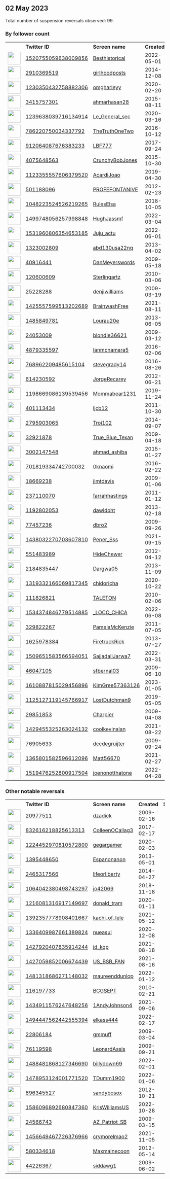 
## 02 May 2023
Total number of suspension reversals observed: 99.

### By follower count
<table><tr><th></th><th align="left">Twitter ID</th><th align="left">Screen name</th>
<th align="left">Created</th><th align="left">Status</th><th align="left">Suspended</th><th align="left">Followers</th>
<tr><td><a href="https://pbs.twimg.com/profile_images/1663857489157431296/_pJCXlWA_normal.jpg"><img src="https://pbs.twimg.com/profile_images/1663857489157431296/_pJCXlWA_normal.jpg" width="40px" height="40px" align="center"/></a></td><td><a href="https://twitter.com/intent/user?user_id=1520755059638009856">1520755059638009856</a></td><td><a href="https://twitter.com/Besthistorical">Besthistorical</a></td><td>2022-05-01</td><td align="center"></td><td>2022-07-08</td><td>102776</td></tr>
<tr><td><a href="https://pbs.twimg.com/profile_images/1203514131183259648/hO5FlOYw_normal.jpg"><img src="https://pbs.twimg.com/profile_images/1203514131183259648/hO5FlOYw_normal.jpg" width="40px" height="40px" align="center"/></a></td><td><a href="https://twitter.com/intent/user?user_id=2910369519">2910369519</a></td><td><a href="https://twitter.com/girlhoodposts">girlhoodposts</a></td><td>2014-12-08</td><td align="center"></td><td></td><td>67578</td></tr>
<tr><td><a href="https://pbs.twimg.com/profile_images/1664256871211888643/K6t1r5h4_normal.jpg"><img src="https://pbs.twimg.com/profile_images/1664256871211888643/K6t1r5h4_normal.jpg" width="40px" height="40px" align="center"/></a></td><td><a href="https://twitter.com/intent/user?user_id=1230350432758882306">1230350432758882306</a></td><td><a href="https://twitter.com/omgharleyy">omgharleyy</a></td><td>2020-02-20</td><td align="center"></td><td></td><td>30138</td></tr>
<tr><td><a href="https://pbs.twimg.com/profile_images/1605985166211571717/bepezjTv_normal.jpg"><img src="https://pbs.twimg.com/profile_images/1605985166211571717/bepezjTv_normal.jpg" width="40px" height="40px" align="center"/></a></td><td><a href="https://twitter.com/intent/user?user_id=3415757301">3415757301</a></td><td><a href="https://twitter.com/ahmarhasan28">ahmarhasan28</a></td><td>2015-08-11</td><td align="center"></td><td>2023-02-22</td><td>16341</td></tr>
<tr><td><a href="https://pbs.twimg.com/profile_images/1571090171600183299/BGFlWlai_normal.jpg"><img src="https://pbs.twimg.com/profile_images/1571090171600183299/BGFlWlai_normal.jpg" width="40px" height="40px" align="center"/></a></td><td><a href="https://twitter.com/intent/user?user_id=1239638039716134914">1239638039716134914</a></td><td><a href="https://twitter.com/Le_General_sec">Le_General_sec</a></td><td>2020-03-16</td><td align="center"></td><td>2022-10-13</td><td>12548</td></tr>
<tr><td><a href="https://pbs.twimg.com/profile_images/1653380512168263680/jTnTJs9C_normal.jpg"><img src="https://pbs.twimg.com/profile_images/1653380512168263680/jTnTJs9C_normal.jpg" width="40px" height="40px" align="center"/></a></td><td><a href="https://twitter.com/intent/user?user_id=786220750034337792">786220750034337792</a></td><td><a href="https://twitter.com/TheTruthOneTwo">TheTruthOneTwo</a></td><td>2016-10-12</td><td align="center"></td><td></td><td>8261</td></tr>
<tr><td><a href="https://pbs.twimg.com/profile_images/1668648704905977860/-RU8yk-n_normal.jpg"><img src="https://pbs.twimg.com/profile_images/1668648704905977860/-RU8yk-n_normal.jpg" width="40px" height="40px" align="center"/></a></td><td><a href="https://twitter.com/intent/user?user_id=912064087676383233">912064087676383233</a></td><td><a href="https://twitter.com/LBF777">LBF777</a></td><td>2017-09-24</td><td align="center"></td><td></td><td>7284</td></tr>
<tr><td><a href="https://pbs.twimg.com/profile_images/707446430621892608/g0eUGfuH_normal.jpg"><img src="https://pbs.twimg.com/profile_images/707446430621892608/g0eUGfuH_normal.jpg" width="40px" height="40px" align="center"/></a></td><td><a href="https://twitter.com/intent/user?user_id=4075648563">4075648563</a></td><td><a href="https://twitter.com/CrunchyBobJones">CrunchyBobJones</a></td><td>2015-10-30</td><td align="center"></td><td></td><td>7207</td></tr>
<tr><td><a href="https://pbs.twimg.com/profile_images/1457511602736017409/TjETSsoN_normal.jpg"><img src="https://pbs.twimg.com/profile_images/1457511602736017409/TjETSsoN_normal.jpg" width="40px" height="40px" align="center"/></a></td><td><a href="https://twitter.com/intent/user?user_id=1123355557606379520">1123355557606379520</a></td><td><a href="https://twitter.com/AcardiJoao">AcardiJoao</a></td><td>2019-04-30</td><td align="center"></td><td>2022-07-29</td><td>6001</td></tr>
<tr><td><a href="https://pbs.twimg.com/profile_images/1188775894862745603/nlkle8wy_normal.jpg"><img src="https://pbs.twimg.com/profile_images/1188775894862745603/nlkle8wy_normal.jpg" width="40px" height="40px" align="center"/></a></td><td><a href="https://twitter.com/intent/user?user_id=501188096">501188096</a></td><td><a href="https://twitter.com/PROFEFONTANIVE">PROFEFONTANIVE</a></td><td>2012-02-23</td><td align="center"></td><td>2022-03-06</td><td>5380</td></tr>
<tr><td><a href="https://pbs.twimg.com/profile_images/1048223922028609538/9KA-WdAq_normal.jpg"><img src="https://pbs.twimg.com/profile_images/1048223922028609538/9KA-WdAq_normal.jpg" width="40px" height="40px" align="center"/></a></td><td><a href="https://twitter.com/intent/user?user_id=1048223524526219265">1048223524526219265</a></td><td><a href="https://twitter.com/RulesElsa">RulesElsa</a></td><td>2018-10-05</td><td align="center"></td><td></td><td>5113</td></tr>
<tr><td><a href="https://pbs.twimg.com/profile_images/1516847046199848965/v2R_DTYm_normal.jpg"><img src="https://pbs.twimg.com/profile_images/1516847046199848965/v2R_DTYm_normal.jpg" width="40px" height="40px" align="center"/></a></td><td><a href="https://twitter.com/intent/user?user_id=1499748056257998848">1499748056257998848</a></td><td><a href="https://twitter.com/HughJassmf">HughJassmf</a></td><td>2022-03-04</td><td align="center"></td><td>2022-07-25</td><td>4264</td></tr>
<tr><td><a href="https://pbs.twimg.com/profile_images/1531961707131768834/E9MD-eb__normal.jpg"><img src="https://pbs.twimg.com/profile_images/1531961707131768834/E9MD-eb__normal.jpg" width="40px" height="40px" align="center"/></a></td><td><a href="https://twitter.com/intent/user?user_id=1531960806354653185">1531960806354653185</a></td><td><a href="https://twitter.com/Juju_actu">Juju_actu</a></td><td>2022-06-01</td><td align="center"></td><td>2022-07-04</td><td>3978</td></tr>
<tr><td><a href="https://pbs.twimg.com/profile_images/1441154918576889859/V5oYcvCD_normal.jpg"><img src="https://pbs.twimg.com/profile_images/1441154918576889859/V5oYcvCD_normal.jpg" width="40px" height="40px" align="center"/></a></td><td><a href="https://twitter.com/intent/user?user_id=1323002809">1323002809</a></td><td><a href="https://twitter.com/abd130usa22nq">abd130usa22nq</a></td><td>2013-04-02</td><td align="center"></td><td>2022-02-14</td><td>3954</td></tr>
<tr><td><a href="https://pbs.twimg.com/profile_images/1148988317259616256/Isldwba-_normal.jpg"><img src="https://pbs.twimg.com/profile_images/1148988317259616256/Isldwba-_normal.jpg" width="40px" height="40px" align="center"/></a></td><td><a href="https://twitter.com/intent/user?user_id=40916441">40916441</a></td><td><a href="https://twitter.com/DanMeyerswords">DanMeyerswords</a></td><td>2009-05-18</td><td align="center"></td><td>2022-05-02</td><td>3299</td></tr>
<tr><td><a href="https://pbs.twimg.com/profile_images/1651993221789102102/PlVQvcQJ_normal.jpg"><img src="https://pbs.twimg.com/profile_images/1651993221789102102/PlVQvcQJ_normal.jpg" width="40px" height="40px" align="center"/></a></td><td><a href="https://twitter.com/intent/user?user_id=120600609">120600609</a></td><td><a href="https://twitter.com/Sterlingartz">Sterlingartz</a></td><td>2010-03-06</td><td align="center"></td><td></td><td>3292</td></tr>
<tr><td><a href="https://pbs.twimg.com/profile_images/1666328775204933638/wIXMzq20_normal.jpg"><img src="https://pbs.twimg.com/profile_images/1666328775204933638/wIXMzq20_normal.jpg" width="40px" height="40px" align="center"/></a></td><td><a href="https://twitter.com/intent/user?user_id=25228288">25228288</a></td><td><a href="https://twitter.com/denjiwilliams">denjiwilliams</a></td><td>2009-03-19</td><td align="center"></td><td></td><td>2528</td></tr>
<tr><td><a href="https://pbs.twimg.com/profile_images/1662348032476585986/IjEGe71l_normal.jpg"><img src="https://pbs.twimg.com/profile_images/1662348032476585986/IjEGe71l_normal.jpg" width="40px" height="40px" align="center"/></a></td><td><a href="https://twitter.com/intent/user?user_id=1425557599513202689">1425557599513202689</a></td><td><a href="https://twitter.com/BrainwashFree">BrainwashFree</a></td><td>2021-08-11</td><td align="center"></td><td>2023-04-18</td><td>2467</td></tr>
<tr><td><a href="https://pbs.twimg.com/profile_images/1518327296721096705/oOZxSFQ3_normal.jpg"><img src="https://pbs.twimg.com/profile_images/1518327296721096705/oOZxSFQ3_normal.jpg" width="40px" height="40px" align="center"/></a></td><td><a href="https://twitter.com/intent/user?user_id=1485849781">1485849781</a></td><td><a href="https://twitter.com/Lourau20e">Lourau20e</a></td><td>2013-06-05</td><td align="center"></td><td>2022-10-05</td><td>2014</td></tr>
<tr><td><a href="https://pbs.twimg.com/profile_images/1298538602/sketch_photo_normal.jpg"><img src="https://pbs.twimg.com/profile_images/1298538602/sketch_photo_normal.jpg" width="40px" height="40px" align="center"/></a></td><td><a href="https://twitter.com/intent/user?user_id=24053009">24053009</a></td><td><a href="https://twitter.com/blondie36621">blondie36621</a></td><td>2009-03-12</td><td align="center"></td><td>2022-10-28</td><td>1989</td></tr>
<tr><td><a href="https://abs.twimg.com/sticky/default_profile_images/default_profile_normal.png"><img src="https://abs.twimg.com/sticky/default_profile_images/default_profile_normal.png" width="40px" height="40px" align="center"/></a></td><td><a href="https://twitter.com/intent/user?user_id=4879335597">4879335597</a></td><td><a href="https://twitter.com/Ianmcnamara5">Ianmcnamara5</a></td><td>2016-02-06</td><td align="center"></td><td></td><td>1975</td></tr>
<tr><td><a href="https://pbs.twimg.com/profile_images/1331111052147265538/sgQ5t7wT_normal.jpg"><img src="https://pbs.twimg.com/profile_images/1331111052147265538/sgQ5t7wT_normal.jpg" width="40px" height="40px" align="center"/></a></td><td><a href="https://twitter.com/intent/user?user_id=768962209485615104">768962209485615104</a></td><td><a href="https://twitter.com/stevegrady14">stevegrady14</a></td><td>2016-08-26</td><td align="center"></td><td>2022-10-29</td><td>1917</td></tr>
<tr><td><a href="https://pbs.twimg.com/profile_images/882045265833848834/IjV56qLa_normal.jpg"><img src="https://pbs.twimg.com/profile_images/882045265833848834/IjV56qLa_normal.jpg" width="40px" height="40px" align="center"/></a></td><td><a href="https://twitter.com/intent/user?user_id=614230592">614230592</a></td><td><a href="https://twitter.com/JorgeRecarey">JorgeRecarey</a></td><td>2012-06-21</td><td align="center"></td><td></td><td>1658</td></tr>
<tr><td><a href="https://pbs.twimg.com/profile_images/1351724157457879041/wFUAASr3_normal.jpg"><img src="https://pbs.twimg.com/profile_images/1351724157457879041/wFUAASr3_normal.jpg" width="40px" height="40px" align="center"/></a></td><td><a href="https://twitter.com/intent/user?user_id=1198669086139539456">1198669086139539456</a></td><td><a href="https://twitter.com/Mommabear1231">Mommabear1231</a></td><td>2019-11-24</td><td align="center"></td><td></td><td>1629</td></tr>
<tr><td><a href="https://pbs.twimg.com/profile_images/1322626555470905351/6gGl3ED5_normal.jpg"><img src="https://pbs.twimg.com/profile_images/1322626555470905351/6gGl3ED5_normal.jpg" width="40px" height="40px" align="center"/></a></td><td><a href="https://twitter.com/intent/user?user_id=401113434">401113434</a></td><td><a href="https://twitter.com/ljcb12">ljcb12</a></td><td>2011-10-30</td><td align="center"></td><td>2022-06-09</td><td>1581</td></tr>
<tr><td><a href="https://pbs.twimg.com/profile_images/1654923780194545665/JQW2B3Hk_normal.jpg"><img src="https://pbs.twimg.com/profile_images/1654923780194545665/JQW2B3Hk_normal.jpg" width="40px" height="40px" align="center"/></a></td><td><a href="https://twitter.com/intent/user?user_id=2795903065">2795903065</a></td><td><a href="https://twitter.com/Troi102">Troi102</a></td><td>2014-09-07</td><td align="center"></td><td></td><td>1575</td></tr>
<tr><td><a href="https://pbs.twimg.com/profile_images/1282815442025943042/U2tly5lh_normal.jpg"><img src="https://pbs.twimg.com/profile_images/1282815442025943042/U2tly5lh_normal.jpg" width="40px" height="40px" align="center"/></a></td><td><a href="https://twitter.com/intent/user?user_id=32921878">32921878</a></td><td><a href="https://twitter.com/True_Blue_Texan">True_Blue_Texan</a></td><td>2009-04-18</td><td align="center"></td><td></td><td>1449</td></tr>
<tr><td><a href="https://pbs.twimg.com/profile_images/1520524348943175686/cAEaDBwy_normal.jpg"><img src="https://pbs.twimg.com/profile_images/1520524348943175686/cAEaDBwy_normal.jpg" width="40px" height="40px" align="center"/></a></td><td><a href="https://twitter.com/intent/user?user_id=3002147548">3002147548</a></td><td><a href="https://twitter.com/ahmad_ashiba">ahmad_ashiba</a></td><td>2015-01-27</td><td align="center"></td><td>2022-09-19</td><td>1418</td></tr>
<tr><td><a href="https://pbs.twimg.com/profile_images/1407829392211025924/0Jr9PegI_normal.png"><img src="https://pbs.twimg.com/profile_images/1407829392211025924/0Jr9PegI_normal.png" width="40px" height="40px" align="center"/></a></td><td><a href="https://twitter.com/intent/user?user_id=701819334742700032">701819334742700032</a></td><td><a href="https://twitter.com/0knaomi">0knaomi</a></td><td>2016-02-22</td><td align="center"></td><td>2022-09-10</td><td>1179</td></tr>
<tr><td><a href="https://pbs.twimg.com/profile_images/923642821780918273/R0YR8RXv_normal.jpg"><img src="https://pbs.twimg.com/profile_images/923642821780918273/R0YR8RXv_normal.jpg" width="40px" height="40px" align="center"/></a></td><td><a href="https://twitter.com/intent/user?user_id=18669238">18669238</a></td><td><a href="https://twitter.com/jimtdavis">jimtdavis</a></td><td>2009-01-06</td><td align="center"></td><td></td><td>1154</td></tr>
<tr><td><a href="https://pbs.twimg.com/profile_images/796500071319801856/KUsP0IKM_normal.jpg"><img src="https://pbs.twimg.com/profile_images/796500071319801856/KUsP0IKM_normal.jpg" width="40px" height="40px" align="center"/></a></td><td><a href="https://twitter.com/intent/user?user_id=237110070">237110070</a></td><td><a href="https://twitter.com/farrahhastings">farrahhastings</a></td><td>2011-01-12</td><td align="center">🔒</td><td>2022-10-29</td><td>1139</td></tr>
<tr><td><a href="https://pbs.twimg.com/profile_images/1329086757048991745/Vhm-71c8_normal.jpg"><img src="https://pbs.twimg.com/profile_images/1329086757048991745/Vhm-71c8_normal.jpg" width="40px" height="40px" align="center"/></a></td><td><a href="https://twitter.com/intent/user?user_id=1192802053">1192802053</a></td><td><a href="https://twitter.com/dawidoht">dawidoht</a></td><td>2013-02-18</td><td align="center"></td><td></td><td>1111</td></tr>
<tr><td><a href="https://pbs.twimg.com/profile_images/900385246574780416/Qg4Qzg-C_normal.jpg"><img src="https://pbs.twimg.com/profile_images/900385246574780416/Qg4Qzg-C_normal.jpg" width="40px" height="40px" align="center"/></a></td><td><a href="https://twitter.com/intent/user?user_id=77457236">77457236</a></td><td><a href="https://twitter.com/dbro2">dbro2</a></td><td>2009-09-26</td><td align="center"></td><td></td><td>1063</td></tr>
<tr><td><a href="https://pbs.twimg.com/profile_images/1438053072144588801/3-TE99wz_normal.jpg"><img src="https://pbs.twimg.com/profile_images/1438053072144588801/3-TE99wz_normal.jpg" width="40px" height="40px" align="center"/></a></td><td><a href="https://twitter.com/intent/user?user_id=1438032270703607810">1438032270703607810</a></td><td><a href="https://twitter.com/Peper_Sss">Peper_Sss</a></td><td>2021-09-15</td><td align="center"></td><td>2022-03-22</td><td>1025</td></tr>
<tr><td><a href="https://pbs.twimg.com/profile_images/1104050143236579329/niXHh-rm_normal.png"><img src="https://pbs.twimg.com/profile_images/1104050143236579329/niXHh-rm_normal.png" width="40px" height="40px" align="center"/></a></td><td><a href="https://twitter.com/intent/user?user_id=551483989">551483989</a></td><td><a href="https://twitter.com/HideChewer">HideChewer</a></td><td>2012-04-12</td><td align="center"></td><td></td><td>992</td></tr>
<tr><td><a href="https://pbs.twimg.com/profile_images/1503247137471180802/8hs2-0ML_normal.jpg"><img src="https://pbs.twimg.com/profile_images/1503247137471180802/8hs2-0ML_normal.jpg" width="40px" height="40px" align="center"/></a></td><td><a href="https://twitter.com/intent/user?user_id=2184835447">2184835447</a></td><td><a href="https://twitter.com/Dargwa05">Dargwa05</a></td><td>2013-11-09</td><td align="center"></td><td>2022-08-26</td><td>837</td></tr>
<tr><td><a href="https://pbs.twimg.com/profile_images/1319332567225716738/RO4oh7zl_normal.jpg"><img src="https://pbs.twimg.com/profile_images/1319332567225716738/RO4oh7zl_normal.jpg" width="40px" height="40px" align="center"/></a></td><td><a href="https://twitter.com/intent/user?user_id=1319332166069817345">1319332166069817345</a></td><td><a href="https://twitter.com/chidoricha">chidoricha</a></td><td>2020-10-22</td><td align="center"></td><td>2022-10-18</td><td>779</td></tr>
<tr><td><a href="https://pbs.twimg.com/profile_images/565862098094133248/YITkdMwZ_normal.png"><img src="https://pbs.twimg.com/profile_images/565862098094133248/YITkdMwZ_normal.png" width="40px" height="40px" align="center"/></a></td><td><a href="https://twitter.com/intent/user?user_id=111826821">111826821</a></td><td><a href="https://twitter.com/TALETON">TALETON</a></td><td>2010-02-06</td><td align="center"></td><td></td><td>758</td></tr>
<tr><td><a href="https://pbs.twimg.com/profile_images/1653620607068635136/4HYDjQBv_normal.jpg"><img src="https://pbs.twimg.com/profile_images/1653620607068635136/4HYDjQBv_normal.jpg" width="40px" height="40px" align="center"/></a></td><td><a href="https://twitter.com/intent/user?user_id=1534374846779514885">1534374846779514885</a></td><td><a href="https://twitter.com/_LOCO_CHICA">_LOCO_CHICA</a></td><td>2022-06-08</td><td align="center"></td><td>2022-08-07</td><td>668</td></tr>
<tr><td><a href="https://pbs.twimg.com/profile_images/414218792017731584/qoPuwaNd_normal.jpeg"><img src="https://pbs.twimg.com/profile_images/414218792017731584/qoPuwaNd_normal.jpeg" width="40px" height="40px" align="center"/></a></td><td><a href="https://twitter.com/intent/user?user_id=329822267">329822267</a></td><td><a href="https://twitter.com/PamelaMcKenzie">PamelaMcKenzie</a></td><td>2011-07-05</td><td align="center"></td><td></td><td>660</td></tr>
<tr><td><a href="https://abs.twimg.com/sticky/default_profile_images/default_profile_normal.png"><img src="https://abs.twimg.com/sticky/default_profile_images/default_profile_normal.png" width="40px" height="40px" align="center"/></a></td><td><a href="https://twitter.com/intent/user?user_id=1625978384">1625978384</a></td><td><a href="https://twitter.com/FiretruckRick">FiretruckRick</a></td><td>2013-07-27</td><td align="center"></td><td>2022-10-29</td><td>616</td></tr>
<tr><td><a href="https://pbs.twimg.com/profile_images/1628819879292727297/yeIxNido_normal.jpg"><img src="https://pbs.twimg.com/profile_images/1628819879292727297/yeIxNido_normal.jpg" width="40px" height="40px" align="center"/></a></td><td><a href="https://twitter.com/intent/user?user_id=1509651583566594051">1509651583566594051</a></td><td><a href="https://twitter.com/SajjadaliJarwa7">SajjadaliJarwa7</a></td><td>2022-03-31</td><td align="center"></td><td>2023-03-06</td><td>535</td></tr>
<tr><td><a href="https://pbs.twimg.com/profile_images/1496249730887680000/ymAdpsAu_normal.jpg"><img src="https://pbs.twimg.com/profile_images/1496249730887680000/ymAdpsAu_normal.jpg" width="40px" height="40px" align="center"/></a></td><td><a href="https://twitter.com/intent/user?user_id=46047105">46047105</a></td><td><a href="https://twitter.com/sfbernal03">sfbernal03</a></td><td>2009-06-10</td><td align="center"></td><td>2022-08-13</td><td>515</td></tr>
<tr><td><a href="https://pbs.twimg.com/profile_images/1615181976864018433/fwe5TP60_normal.jpg"><img src="https://pbs.twimg.com/profile_images/1615181976864018433/fwe5TP60_normal.jpg" width="40px" height="40px" align="center"/></a></td><td><a href="https://twitter.com/intent/user?user_id=1610887815029456896">1610887815029456896</a></td><td><a href="https://twitter.com/KimGree57363126">KimGree57363126</a></td><td>2023-01-05</td><td align="center"></td><td>2023-04-21</td><td>467</td></tr>
<tr><td><a href="https://pbs.twimg.com/profile_images/1668531511925121025/rhYb_SsK_normal.jpg"><img src="https://pbs.twimg.com/profile_images/1668531511925121025/rhYb_SsK_normal.jpg" width="40px" height="40px" align="center"/></a></td><td><a href="https://twitter.com/intent/user?user_id=1125127119145766917">1125127119145766917</a></td><td><a href="https://twitter.com/LostDutchman9">LostDutchman9</a></td><td>2019-05-05</td><td align="center"></td><td>2022-09-10</td><td>440</td></tr>
<tr><td><a href="https://pbs.twimg.com/profile_images/231263303/Sunset_normal.jpg"><img src="https://pbs.twimg.com/profile_images/231263303/Sunset_normal.jpg" width="40px" height="40px" align="center"/></a></td><td><a href="https://twitter.com/intent/user?user_id=29851853">29851853</a></td><td><a href="https://twitter.com/Charpier">Charpier</a></td><td>2009-04-08</td><td align="center"></td><td></td><td>418</td></tr>
<tr><td><a href="https://pbs.twimg.com/profile_images/1429455491185451014/uwxFj53y_normal.jpg"><img src="https://pbs.twimg.com/profile_images/1429455491185451014/uwxFj53y_normal.jpg" width="40px" height="40px" align="center"/></a></td><td><a href="https://twitter.com/intent/user?user_id=1429455325263024132">1429455325263024132</a></td><td><a href="https://twitter.com/coolkevinalan">coolkevinalan</a></td><td>2021-08-22</td><td align="center"></td><td>2022-07-17</td><td>403</td></tr>
<tr><td><a href="https://pbs.twimg.com/profile_images/1320583842466463744/3M4cc782_normal.jpg"><img src="https://pbs.twimg.com/profile_images/1320583842466463744/3M4cc782_normal.jpg" width="40px" height="40px" align="center"/></a></td><td><a href="https://twitter.com/intent/user?user_id=76905633">76905633</a></td><td><a href="https://twitter.com/dccdegruijter">dccdegruijter</a></td><td>2009-09-24</td><td align="center"></td><td></td><td>379</td></tr>
<tr><td><a href="https://pbs.twimg.com/profile_images/1455594454321074177/01TF5Wd7_normal.jpg"><img src="https://pbs.twimg.com/profile_images/1455594454321074177/01TF5Wd7_normal.jpg" width="40px" height="40px" align="center"/></a></td><td><a href="https://twitter.com/intent/user?user_id=1365801582596612096">1365801582596612096</a></td><td><a href="https://twitter.com/Matt56670">Matt56670</a></td><td>2021-02-27</td><td align="center"></td><td>2022-08-01</td><td>363</td></tr>
<tr><td><a href="https://pbs.twimg.com/profile_images/1642537798359023617/kbiCXRKq_normal.png"><img src="https://pbs.twimg.com/profile_images/1642537798359023617/kbiCXRKq_normal.png" width="40px" height="40px" align="center"/></a></td><td><a href="https://twitter.com/intent/user?user_id=1519476252800917504">1519476252800917504</a></td><td><a href="https://twitter.com/joenonotthatone">joenonotthatone</a></td><td>2022-04-28</td><td align="center">🚫</td><td>2023-04-25</td><td>362</td></tr>
</table>

### Other notable reversals
<table><tr><th></th><th align="left">Twitter ID</th><th align="left">Screen name</th>
<th align="left">Created</th><th align="left">Status</th><th align="left">Suspended</th><th align="left">Followers</th>
<tr><td><a href="https://pbs.twimg.com/profile_images/78775406/Europe_Germany_Czech_2004_608_normal.jpg"><img src="https://pbs.twimg.com/profile_images/78775406/Europe_Germany_Czech_2004_608_normal.jpg" width="40px" height="40px" align="center"/></a></td><td><a href="https://twitter.com/intent/user?user_id=20977511">20977511</a></td><td><a href="https://twitter.com/dzadick">dzadick</a></td><td>2009-02-16</td><td align="center"></td><td>2023-04-24</td><td>66</td></tr>
<tr><td><a href="https://pbs.twimg.com/profile_images/1600656669616259075/I9cHsWn-_normal.png"><img src="https://pbs.twimg.com/profile_images/1600656669616259075/I9cHsWn-_normal.png" width="40px" height="40px" align="center"/></a></td><td><a href="https://twitter.com/intent/user?user_id=832616218825613313">832616218825613313</a></td><td><a href="https://twitter.com/ColleenOCallag3">ColleenOCallag3</a></td><td>2017-02-17</td><td align="center"></td><td>2022-12-23</td><td>53</td></tr>
<tr><td><a href="https://pbs.twimg.com/profile_images/1224453258715942913/hVFAo-19_normal.jpg"><img src="https://pbs.twimg.com/profile_images/1224453258715942913/hVFAo-19_normal.jpg" width="40px" height="40px" align="center"/></a></td><td><a href="https://twitter.com/intent/user?user_id=1224452970810572800">1224452970810572800</a></td><td><a href="https://twitter.com/gegargamer">gegargamer</a></td><td>2020-02-03</td><td align="center"></td><td>2022-06-01</td><td>39</td></tr>
<tr><td><a href="https://abs.twimg.com/sticky/default_profile_images/default_profile_normal.png"><img src="https://abs.twimg.com/sticky/default_profile_images/default_profile_normal.png" width="40px" height="40px" align="center"/></a></td><td><a href="https://twitter.com/intent/user?user_id=1395448650">1395448650</a></td><td><a href="https://twitter.com/Espanonanon">Espanonanon</a></td><td>2013-05-01</td><td align="center"></td><td>2023-04-05</td><td>4</td></tr>
<tr><td><a href="https://pbs.twimg.com/profile_images/597577382699012097/YupaaNRz_normal.jpg"><img src="https://pbs.twimg.com/profile_images/597577382699012097/YupaaNRz_normal.jpg" width="40px" height="40px" align="center"/></a></td><td><a href="https://twitter.com/intent/user?user_id=2465317566">2465317566</a></td><td><a href="https://twitter.com/lifeorliberty">lifeorliberty</a></td><td>2014-04-27</td><td align="center"></td><td>2022-11-29</td><td>14</td></tr>
<tr><td><a href="https://pbs.twimg.com/profile_images/1184566408241434625/zFrFg7BS_normal.jpg"><img src="https://pbs.twimg.com/profile_images/1184566408241434625/zFrFg7BS_normal.jpg" width="40px" height="40px" align="center"/></a></td><td><a href="https://twitter.com/intent/user?user_id=1064042380498743297">1064042380498743297</a></td><td><a href="https://twitter.com/jo42069">jo42069</a></td><td>2018-11-18</td><td align="center"></td><td>2023-04-24</td><td>275</td></tr>
<tr><td><a href="https://pbs.twimg.com/profile_images/1499802353209327618/q0lCw37m_normal.jpg"><img src="https://pbs.twimg.com/profile_images/1499802353209327618/q0lCw37m_normal.jpg" width="40px" height="40px" align="center"/></a></td><td><a href="https://twitter.com/intent/user?user_id=1216081316917149697">1216081316917149697</a></td><td><a href="https://twitter.com/donald_tram">donald_tram</a></td><td>2020-01-11</td><td align="center"></td><td>2022-04-10</td><td>96</td></tr>
<tr><td><a href="https://pbs.twimg.com/profile_images/1614316785930485760/WYTe23gg_normal.jpg"><img src="https://pbs.twimg.com/profile_images/1614316785930485760/WYTe23gg_normal.jpg" width="40px" height="40px" align="center"/></a></td><td><a href="https://twitter.com/intent/user?user_id=1392357778908401667">1392357778908401667</a></td><td><a href="https://twitter.com/kachi_of_lele">kachi_of_lele</a></td><td>2021-05-12</td><td align="center"></td><td>2023-04-15</td><td>46</td></tr>
<tr><td><a href="https://pbs.twimg.com/profile_images/1657430294834585600/NAmUSvU1_normal.jpg"><img src="https://pbs.twimg.com/profile_images/1657430294834585600/NAmUSvU1_normal.jpg" width="40px" height="40px" align="center"/></a></td><td><a href="https://twitter.com/intent/user?user_id=1336409987661389824">1336409987661389824</a></td><td><a href="https://twitter.com/nueasul">nueasul</a></td><td>2020-12-08</td><td align="center"></td><td>2022-11-01</td><td>117</td></tr>
<tr><td><a href="https://pbs.twimg.com/profile_images/1658020811695968261/MslKWyvt_normal.jpg"><img src="https://pbs.twimg.com/profile_images/1658020811695968261/MslKWyvt_normal.jpg" width="40px" height="40px" align="center"/></a></td><td><a href="https://twitter.com/intent/user?user_id=1427920407835914244">1427920407835914244</a></td><td><a href="https://twitter.com/jd_kop">jd_kop</a></td><td>2021-08-18</td><td align="center"></td><td>2022-06-10</td><td>328</td></tr>
<tr><td><a href="https://pbs.twimg.com/profile_images/1462541569551003650/VFP98ihe_normal.jpg"><img src="https://pbs.twimg.com/profile_images/1462541569551003650/VFP98ihe_normal.jpg" width="40px" height="40px" align="center"/></a></td><td><a href="https://twitter.com/intent/user?user_id=1427059852006674439">1427059852006674439</a></td><td><a href="https://twitter.com/US_BSB_FAN">US_BSB_FAN</a></td><td>2021-08-16</td><td align="center"></td><td>2022-06-17</td><td>13</td></tr>
<tr><td><a href="https://pbs.twimg.com/profile_images/1481319390100570121/o9w6YsKL_normal.jpg"><img src="https://pbs.twimg.com/profile_images/1481319390100570121/o9w6YsKL_normal.jpg" width="40px" height="40px" align="center"/></a></td><td><a href="https://twitter.com/intent/user?user_id=1481318686271148032">1481318686271148032</a></td><td><a href="https://twitter.com/maureenddunlop">maureenddunlop</a></td><td>2022-01-12</td><td align="center"></td><td>2022-11-20</td><td>16</td></tr>
<tr><td><a href="https://pbs.twimg.com/profile_images/1261542099/071105084159_48_normal.jpg"><img src="https://pbs.twimg.com/profile_images/1261542099/071105084159_48_normal.jpg" width="40px" height="40px" align="center"/></a></td><td><a href="https://twitter.com/intent/user?user_id=116197733">116197733</a></td><td><a href="https://twitter.com/BCGSEPT">BCGSEPT</a></td><td>2010-02-21</td><td align="center"></td><td>2022-06-16</td><td>69</td></tr>
<tr><td><a href="https://pbs.twimg.com/profile_images/1501315730284986372/qGKBjGdm_normal.jpg"><img src="https://pbs.twimg.com/profile_images/1501315730284986372/qGKBjGdm_normal.jpg" width="40px" height="40px" align="center"/></a></td><td><a href="https://twitter.com/intent/user?user_id=1434911576247648256">1434911576247648256</a></td><td><a href="https://twitter.com/1AndyJohnson4">1AndyJohnson4</a></td><td>2021-09-06</td><td align="center"></td><td>2022-07-25</td><td>352</td></tr>
<tr><td><a href="https://pbs.twimg.com/profile_images/1528518169622679552/XdJh4Ot5_normal.jpg"><img src="https://pbs.twimg.com/profile_images/1528518169622679552/XdJh4Ot5_normal.jpg" width="40px" height="40px" align="center"/></a></td><td><a href="https://twitter.com/intent/user?user_id=1494447562442555394">1494447562442555394</a></td><td><a href="https://twitter.com/elkass444">elkass444</a></td><td>2022-02-17</td><td align="center">🚫</td><td>2022-08-30</td><td>148</td></tr>
<tr><td><a href="https://pbs.twimg.com/profile_images/1652022346222321691/EzuYBGY4_normal.jpg"><img src="https://pbs.twimg.com/profile_images/1652022346222321691/EzuYBGY4_normal.jpg" width="40px" height="40px" align="center"/></a></td><td><a href="https://twitter.com/intent/user?user_id=22806184">22806184</a></td><td><a href="https://twitter.com/gmmuff">gmmuff</a></td><td>2009-03-04</td><td align="center"></td><td>2022-10-25</td><td>138</td></tr>
<tr><td><a href="https://pbs.twimg.com/profile_images/526726146520408065/yGKWyvgZ_normal.jpeg"><img src="https://pbs.twimg.com/profile_images/526726146520408065/yGKWyvgZ_normal.jpeg" width="40px" height="40px" align="center"/></a></td><td><a href="https://twitter.com/intent/user?user_id=76119598">76119598</a></td><td><a href="https://twitter.com/LeonardAssis">LeonardAssis</a></td><td>2009-09-21</td><td align="center"></td><td>2022-08-28</td><td>183</td></tr>
<tr><td><a href="https://pbs.twimg.com/profile_images/1492558278412406785/-iohFziN_normal.jpg"><img src="https://pbs.twimg.com/profile_images/1492558278412406785/-iohFziN_normal.jpg" width="40px" height="40px" align="center"/></a></td><td><a href="https://twitter.com/intent/user?user_id=1488481868127346690">1488481868127346690</a></td><td><a href="https://twitter.com/billydown69">billydown69</a></td><td>2022-02-01</td><td align="center">🚫</td><td>2022-09-09</td><td>9</td></tr>
<tr><td><a href="https://pbs.twimg.com/profile_images/1660797470631399429/cNm0tKif_normal.jpg"><img src="https://pbs.twimg.com/profile_images/1660797470631399429/cNm0tKif_normal.jpg" width="40px" height="40px" align="center"/></a></td><td><a href="https://twitter.com/intent/user?user_id=1478953124001771520">1478953124001771520</a></td><td><a href="https://twitter.com/TDumm1900">TDumm1900</a></td><td>2022-01-06</td><td align="center">👋</td><td>2022-10-30</td><td>53</td></tr>
<tr><td><a href="https://abs.twimg.com/sticky/default_profile_images/default_profile_normal.png"><img src="https://abs.twimg.com/sticky/default_profile_images/default_profile_normal.png" width="40px" height="40px" align="center"/></a></td><td><a href="https://twitter.com/intent/user?user_id=896345527">896345527</a></td><td><a href="https://twitter.com/sandybosox">sandybosox</a></td><td>2012-10-21</td><td align="center"></td><td>2022-05-03</td><td>100</td></tr>
<tr><td><a href="https://pbs.twimg.com/profile_images/1586097791524388864/lt4WLPz2_normal.jpg"><img src="https://pbs.twimg.com/profile_images/1586097791524388864/lt4WLPz2_normal.jpg" width="40px" height="40px" align="center"/></a></td><td><a href="https://twitter.com/intent/user?user_id=1586096892680847360">1586096892680847360</a></td><td><a href="https://twitter.com/KrisWilliamsUS">KrisWilliamsUS</a></td><td>2022-10-28</td><td align="center"></td><td>2023-04-22</td><td>258</td></tr>
<tr><td><a href="https://pbs.twimg.com/profile_images/1519641880299925504/0LvgJAjh_normal.jpg"><img src="https://pbs.twimg.com/profile_images/1519641880299925504/0LvgJAjh_normal.jpg" width="40px" height="40px" align="center"/></a></td><td><a href="https://twitter.com/intent/user?user_id=24566743">24566743</a></td><td><a href="https://twitter.com/AZ_Patriot_SB">AZ_Patriot_SB</a></td><td>2009-03-15</td><td align="center"></td><td>2022-04-30</td><td>102</td></tr>
<tr><td><a href="https://pbs.twimg.com/profile_images/1459275078038958080/_oNOvJZD_normal.jpg"><img src="https://pbs.twimg.com/profile_images/1459275078038958080/_oNOvJZD_normal.jpg" width="40px" height="40px" align="center"/></a></td><td><a href="https://twitter.com/intent/user?user_id=1456649467726376966">1456649467726376966</a></td><td><a href="https://twitter.com/crymorelmao2">crymorelmao2</a></td><td>2021-11-05</td><td align="center"></td><td>2022-09-10</td><td>93</td></tr>
<tr><td><a href="https://pbs.twimg.com/profile_images/2219138615/Max2__Copy__normal.jpg"><img src="https://pbs.twimg.com/profile_images/2219138615/Max2__Copy__normal.jpg" width="40px" height="40px" align="center"/></a></td><td><a href="https://twitter.com/intent/user?user_id=580334618">580334618</a></td><td><a href="https://twitter.com/Maxmainecoon">Maxmainecoon</a></td><td>2012-05-14</td><td align="center"></td><td>2022-08-14</td><td>135</td></tr>
<tr><td><a href="https://pbs.twimg.com/profile_images/1653875938332139520/snUA2o5v_normal.jpg"><img src="https://pbs.twimg.com/profile_images/1653875938332139520/snUA2o5v_normal.jpg" width="40px" height="40px" align="center"/></a></td><td><a href="https://twitter.com/intent/user?user_id=44226367">44226367</a></td><td><a href="https://twitter.com/siddawg1">siddawg1</a></td><td>2009-06-02</td><td align="center"></td><td>2022-05-05</td><td>33</td></tr>
</table>
